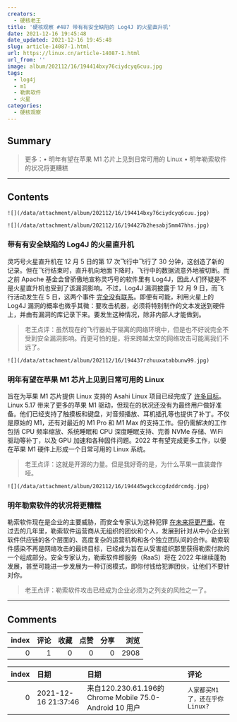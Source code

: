```yaml
---
creators:
  - 硬核老王
title: '硬核观察 #487 带有有安全缺陷的 Log4J 的火星直升机'
date: 2021-12-16 19:45:48
date_updated: 2021-12-16 19:45:48
slug: article-14087-1.html
url: https://linux.cn/article-14087-1.html
url_from: ''
image: album/202112/16/194414bxy76ciydcyq6cuu.jpg
tags:
  - log4j
  - m1
  - 勒索软件
  - 火星
categories:
  - 硬核观察
---
```


## Summary

> 更多：• 明年有望在苹果 M1 芯片上见到日常可用的 Linux • 明年勒索软件的状况将更糟糕

***

<!-- more -->

## Contents

`![](/data/attachment/album/202112/16/194414bxy76ciydcyq6cuu.jpg)`

`![](/data/attachment/album/202112/16/194427b2hesabj5mm47hhs.jpg)`

### 带有有安全缺陷的 Log4J 的火星直升机

灵巧号火星直升机在 12 月 5 日的第 17 次飞行中飞行了 30 分钟，这创造了新的记录。但在飞行结束时，直升机向地面下降时，飞行中的数据流意外地被切断。而之前 Apache 基金会曾骄傲地宣称灵巧号的软件里有 Log4J，因此人们怀疑是不是火星直升机也受到了该漏洞影响。不过，Log4J 漏洞披露于 12 月 9 日，而飞行活动发生在 5 日，这两个事件 [完全没有联系](https://www.theregister.com/2021/12/16/ingenuity_mars_helicopter_log4j_network/)。即便有可能，利用火星上的 Log4J 漏洞的概率也微乎其微：要攻击机器，必须将特别制作的文本发送到硬件上，并由有漏洞的库记录下来。要发生这种情况，除非内部人才能做到。

> 
> 老王点评：虽然现在的飞行器处于隔离的网络环境中，但是也不好说完全不受到安全漏洞影响。而更可怕的是，将来跨越太空的网络攻击可能离我们不远了。
> 
> 
> 

`![](/data/attachment/album/202112/16/194437rzhuuxatabbunw99.jpg)`

### 明年有望在苹果 M1 芯片上见到日常可用的 Linux

旨在为苹果 M1 芯片提供 Linux 支持的 Asahi Linux 项目已经完成了 [许多目标](https://asahilinux.org/2021/12/progress-report-oct-nov-2021/)。Linux 5.17 带来了更多的苹果 M1 驱动，但现在的状况还没有为最终用户做好准备。他们已经支持了触摸板和键盘，对音频播放、耳机插孔等也提供了补丁。不仅是原始的 M1，还有对最近的 M1 Pro 和 M1 Max 的支持工作。但仍需解决的工作包括 CPU 频率缩放、系统睡眠和 CPU 深度睡眠支持、完善 NVMe 存储、WiFi 驱动等补丁，以及 GPU 加速和各种固件问题。2022 年有望完成更多工作，以便在苹果 M1 硬件上形成一个日常可用的 Linux 系统。

> 
> 老王点评：这就是开源的力量。但是我好奇的是，为什么苹果一直装聋作哑。
> 
> 
> 

`![](/data/attachment/album/202112/16/194445wgckccgdzddrcmdg.jpg)`

### 明年勒索软件的状况将更糟糕

勒索软件现在是企业的主要威胁，而安全专家认为这种犯罪 [在未来将更严重](https://www.zdnet.com/article/ransomware-in-2022-were-all-screwed/)。在过去的几年里，勒索软件运营商从无组织的团伙和个人，发展到针对从中小企业到软件供应链的各个层面的、高度复杂的运营机构和各个独立团队间的合作。勒索软件感染不再是网络攻击的最终目标，已经成为旨在从受害组织那里获得勒索付款的一个组成部分。安全专家认为，勒索软件即服务（RaaS）将在 2022 年继续蓬勃发展，甚至可能进一步发展为一种订阅模式，即你付钱给犯罪团伙，让他们不要针对你。

> 
> 老王点评：勒索软件攻击已经成为企业必须为之列支的风险之一了。
> 
> 
>

***

## Comments


|   index |   评论 |   收藏 |   点赞 |   分享 |   浏览 |
|--------:|-------:|-------:|-------:|-------:|-------:|
|       0 |      1 |      0 |      0 |      0 |   2908 |

|   index | 日期                | 日期                                                    | 评论                           |
|--------:|:--------------------|:--------------------------------------------------------|:-------------------------------|
|       0 | 2021-12-16 21:37:46 | 来自120.230.61.196的 Chrome Mobile 75.0-Android 10 用户 | `人家都买M1了，还在乎你Linux?` |
